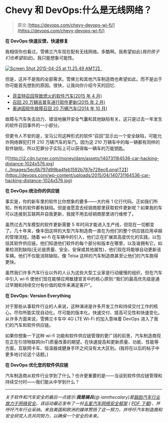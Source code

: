 # Chevy 和 DevOps:什么是无线网络？

> 原文:[https://devops.com/chevy-devops-wi-fi/](https://devops.com/chevy-devops-wi-fi/)

**在 DevOps:快速反馈，快速修复**

我相信你也看过。雪佛兰汽车现在配有无线网络。多酷啊。我希望如此(*我的孩子们也希望如此*)。我只能想象可能性。

[![Screen Shot 2015-04-25 at 11.25.49 AM](../Images/b60ba9423bae3ea712d0390fca6e4876.png)T2】](https://devops.com/wp-content/uploads/2015/04/Screen-Shot-2015-04-25-at-11.25.49-AM.png)

但是，这并不是我的全部需求。雪佛兰和其他汽车制造商也希望如此。而不是出于你可能首先想到的原因。很快，让我向你介绍今天的回忆:

*   [菲亚特召回导致熄火的软件汽车(2015 年 4 月)](http://www.thecarconnection.com/news/1097773_2013-2015-fiat-500e-recalled-for-software-flaw)
*   [召回 20 万辆吉普车进行软件更新(2015 年 2 月)](https://money.cnn.com/2015/02/02/autos/jeep-grand-cherokee-recall/)
*   [奥迪因软件故障召回 20 万辆汽车(2014 年 10 月)](http://www.autonews.com/article/20141023/COPY01/310239941/audi-recalls-102000-a4-cars-in-u.s.-over-airbag-glitch)

故障与汽车失去动力、错误地展开安全气囊和其他缺陷有关。这只是过去一年发生的软件召回事件的一小部分。

但更令人不安的是，宝马公司这种形式的软件“召回”显示出一个安全缺陷，可能允许网络罪犯打开 210 万辆汽车的车门。因为这 210 万辆车中的每一辆都有同样的软件缺陷，所以犯罪分子实际上可以获得每一辆车的万能钥匙。

[![http://i2.cdn.turner.com/money/dam/assets/140731164536-car-hacking-distance-1024x576.jpg](../Images/5ec6b797d99ba4feb1592b787e728ec6.png)T2】](https://devops.com/wp-content/uploads/2015/04/140731164536-car-hacking-distance-1024x576.jpg)

**在 DevOps:统治你的供应链**

事实是，你的新车里的软件比你想象的要多——大约有 1 亿行代码。正如我们所知，所有的软件都有缺陷。但是谁愿意去经销商那里获取软件更新呢？如果我的车可以连接到互联网并自我更新，我就不用去经销商那里进行维修了。

虽然过去汽车模型的软件更新需要 5 年时间才能进入生产线，但现在一切都变了。几十年来，像丰田这样的大型汽车制造商一直在为他们的整个供应链应用卓越的管理流程。随着 wi-fi 在车辆中的引入，他们正在扩展其高度优化的实践，以包括其软件供应链。他们知道他们软件的每个部分和版本在哪里，以及谁拥有它。如果检测到缺陷(无论是质量、安全、安保或其他属性)，他们现在将能够自动更新该车辆。他们不仅能消除缺陷，像 Telsa 这样的汽车制造商甚至让他们的汽车跑得更快。

虽然我们许多汽车行业以外的人认为这些大型工业家是行动缓慢的组织，但在汽车中引入 wi-fi 使他们现在能够应用敏捷宣言中的核心原则:“我们的最高优先级是通过早期和持续交付有价值的软件来满足客户”。

**在 DevOps: Version Everything**

对于那些从事软件行业的人来说，这种演进是许多开发工作和持续交付工作的核心。尽你所能实现自动化。尽可能的版本化。快速交付、提高可见性和快速变化。从许多方面来说，雪佛兰卡车中 4G LTE Wi-Fi 的加入意味着 DevOps 进入了我们的汽车和软件供应链。

如果你想象一下这种 wi-fi 功能和软件供应链管理的更广阔的前景，汽车制造商现在正在引领物联网(IoT)质量改善的期望。在快速提高和更新质量、功能、性能等方面，互联网卡车、恒温器或健身手环之间没有太大区别。(我将在以后的帖子中更多地讨论这个话题。)

**在 DevOps:优化您的软件供应链**

汽车制造商从软件行业学到了什么？也许更重要的是——当谈到软件供应链管理和持续交付时——我们能从中学到什么？

* * *

*关于软件和汽车安全的最后一点提示:**我是骑兵**(@ iamthecalary)是[鼓励汽车行业致力于网络安全](https://www.change.org/petitions/automotive-industry-we-request-that-you-unite-with-us-in-a-joint-commitment-to-safety-between-the-automotive-and-cyber-security-industries)。该运动最近发布了一份[五星汽车网络安全框架](https://www.iamthecavalry.org/auto/5star) ( [PDF 下载](https://www.iamthecavalry.org/wp-content/uploads/2014/08/Five-Star-Automotive-Cyber-Safety-February-2015.pdf))，并呼吁汽车行业采纳。来自美国和欧洲的媒体赞扬了这一努力，并呼吁汽车制造商和安全研究人员共同努力，以确保一个安全的未来。*